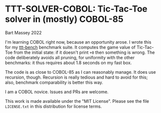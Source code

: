 # TTT-SOLVER-COBOL: Tic-Tac-Toe solver in (mostly) COBOL-85
Bart Massey 2022

I'm learning COBOL right now, because an opportunity
arose. I wrote this for my
[ttt-bench](http://github.com/BartMassey/ttt-bench)
benchmark suite. It computes the game value of Tic-Tac-Toe
from the initial state: if it doesn't print `+0` then
something is wrong. The code deliberately avoids all
pruning, for uniformity with the other benchmarks: it thus
requires about 1.8 seconds on my fast box.

The code is as close to COBOL-85 as I can reasonably manage.
It does use recursion, though. Recursion is really tedious
and hard to avoid for this; also, benchmark comparability is
better this way.

I am a COBOL novice. Issues and PRs are welcome.

This work is made available under the "MIT License". Please
see the file `LICENSE.txt` in this distribution for license terms.
